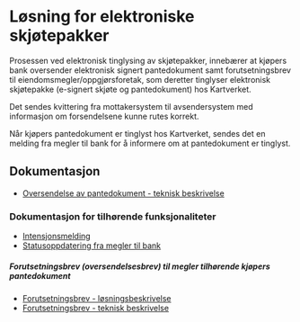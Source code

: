 # Løsning for elektroniske skjøtepakker

Prosessen ved elektronisk tinglysing av skjøtepakker, innebærer at kjøpers bank oversender elektronisk signert pantedokument samt forutsetningsbrev til eiendomsmegler/oppgjørsforetak, som deretter tinglyser elektronisk skjøtepakke (e-signert skjøte og pantedokument) hos Kartverket.

Det sendes kvittering fra mottakersystem til avsendersystem med informasjon om forsendelsene kunne rutes korrekt.

Når kjøpers pantedokument er tinglyst hos Kartverket, sendes det en melding fra megler til bank for å informere om at pantedokument er tinglyst.

## Dokumentasjon
- [Oversendelse av pantedokument - teknisk beskrivelse](./afpant-kj%C3%B8perspantedokument-1-0-0.md)

### Dokumentasjon for tilhørende funksjonaliteter
- [Intensjonsmelding](./../afpant-intensjon/README.md)
- [Statusoppdatering fra megler til bank](./../afpant-gjennomfoertetinglysing/README.md)

##### Forutsetningsbrev (oversendelsesbrev) til megler tilhørende kjøpers pantedokument
- [Forutsetningsbrev - løsningsbeskrivelse](./afpant-forutsetningsbrev/forutsetningsbrev.md)
- [Forutsetningsbrev - teknisk beskrivelse](./afpant-forutsetningsbrev/afpant-forutsetningsbrev-1-0-0.md)
